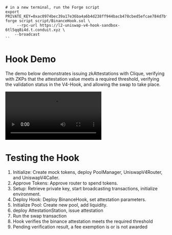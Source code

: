 ```
# in a new terminal, run the Forge script
export PRIVATE_KEY=0xac0974bec39a17e36ba4a6b4d238ff944bacb478cbed5efcae784d7bf4f2ff80
forge script script/BinanceHook.sol \
     --rpc-url https://l2-uniswap-v4-hook-sandbox-6tl5qq8i4d.t.conduit.xyz \
    --broadcast
``
```

# Hook Demo

The demo below demonstrates issuing zkAttestations with Clique, verifying with ZKPs that the attestation value meets a required threshold,
verifying the validation status in the V4-Hook, and allowing the swap to take place.

![Demo](./docs/v4-hook.mp4)

# Testing the Hook

1. Initialize: Create mock tokens, deploy PoolManager, UniswapV4Router, and UniswapV4Caller.
2. Approve Tokens: Approve router to spend tokens.
3. Setup: Retrieve private key, start broadcasting transactions, initialize environment.
4. Deploy Hook: Deploy BinanceHook, set attestation parameters.
5. Initialize Pool: Create new pool, add liquidity.
6. deploy AttestationStation, issue attestation
7. Run the swap transaction
8. Hook verifies the binance attestation meets the required threshold
9. Pending verification result, a fee exemption is or is not awarded

